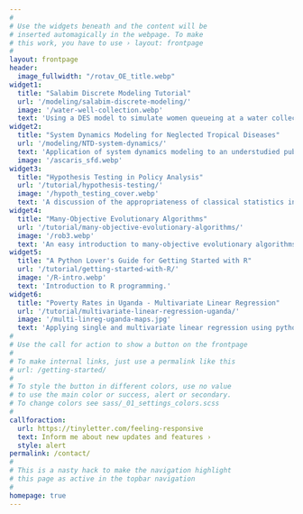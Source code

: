```yaml
---
#
# Use the widgets beneath and the content will be
# inserted automagically in the webpage. To make
# this work, you have to use › layout: frontpage
#
layout: frontpage
header:
  image_fullwidth: "/rotav_OE_title.webp"
widget1:
  title: "Salabim Discrete Modeling Tutorial"
  url: '/modeling/salabim-discrete-modeling/'
  image: '/water-well-collection.webp'
  text: 'Using a DES model to simulate women queueing at a water collection point.'
widget2:
  title: "System Dynamics Modeling for Neglected Tropical Diseases"
  url: '/modeling/NTD-system-dynamics/'
  text: 'Application of system dynamics modeling to an understudied public health problem.'
  image: '/ascaris_sfd.webp'
widget3:
  title: "Hypothesis Testing in Policy Analysis"
  url: '/tutorial/hypothesis-testing/'
  image: '/hypoth_testing_cover.webp'
  text: 'A discussion of the appropriateness of classical statistics including hypothesis testing in complex policy analysis problems.'
widget4:
  title: "Many-Objective Evolutionary Algorithms"
  url: '/tutorial/many-objective-evolutionary-algorithms/'
  image: '/rob3.webp'
  text: 'An easy introduction to many-objective evolutionary algorithms and what they mean for policy analysis.'
widget5:
  title: "A Python Lover's Guide for Getting Started with R"
  url: '/tutorial/getting-started-with-R/'
  image: '/R-intro.webp'
  text: 'Introduction to R programming.'
widget6:
  title: "Poverty Rates in Uganda - Multivariate Linear Regression"
  url: '/tutorial/multivariate-linear-regression-uganda/'
  image: '/multi-linreg-uganda-maps.jpg'
  text: 'Applying single and multivariate linear regression using python to a global policy problem.'
#
# Use the call for action to show a button on the frontpage
#
# To make internal links, just use a permalink like this
# url: /getting-started/
#
# To style the button in different colors, use no value
# to use the main color or success, alert or secondary.
# To change colors see sass/_01_settings_colors.scss
#
callforaction:
  url: https://tinyletter.com/feeling-responsive
  text: Inform me about new updates and features ›
  style: alert
permalink: /contact/
#
# This is a nasty hack to make the navigation highlight
# this page as active in the topbar navigation
#
homepage: true
---
```


<!-- ![exploratory versus predictive modeling]({{site.baseurl}}/images/unsplashC2.jpg)
 -->
<!-- Exploratory Modeling Tips -->

